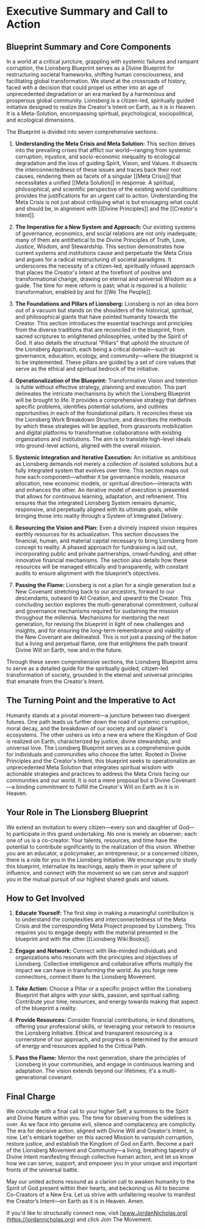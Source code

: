 # Executive Summary and Call to Action

## Blueprint Summary and Core Components

In a world at a critical juncture, grappling with systemic failures and rampant corruption, the Lionsberg Blueprint serves as a Divine Blueprint for restructuring societal frameworks, shifting human consciousness, and facilitating global transformation. We stand at the crossroads of history, faced with a decision that could propel us either into an age of unprecedented degradation or an era marked by a harmonious and prosperous global community. Lionsberg is a citizen-led, spiritually guided initiative designed to realize the Creator's Intent on Earth, as it is in Heaven. It is a Meta-Solution, encompassing spiritual, psychological, sociopolitical, and ecological dimensions.

The Blueprint is divided into seven comprehensive sections:

1. **Understanding the Meta Crisis and Meta Solution:** This section delves into the prevailing crises that afflict our world—ranging from systemic corruption, injustice, and socio-economic inequality to ecological degradation and the loss of guiding Spirit, Vision, and Values. It dissects the interconnectedness of these issues and traces back their root causes, rendering them as facets of a singular [[Meta Crisis]] that necessitates a unified [[Meta Solution]] in response. A spiritual, philosophical, and scientific perspective of the existing world conditions provides the justifications for an urgent call to action. Understanding the Meta Crisis is not just about critiquing what is but envisaging what could and should be, in alignment with [[Divine Principles]] and the [[Creator's Intent]].
    
2. **The Imperative for a New System and Approach:** Our existing systems of governance, economics, and social relations are not only inadequate; many of them are antithetical to the Divine Principles of Truth, Love, Justice, Wisdom, and Stewardship. This section demonstrates how current systems and institutions cause and perpetuate the Meta Crisis and argues for a radical restructuring of societal paradigms. It underscores the necessity of a citizen-led, spiritually infused approach that places the Creator's Intent at the forefront of positive and transformational change, drawing on eternal and universal Wisdom as a guide. The time for mere reform is past; what is required is a holistic transformation, enabled by and for [[We The People]]. 
    
3. **The Foundations and Pillars of Lionsberg:** Lionsberg is not an idea born out of a vacuum but stands on the shoulders of the historical, spiritual, and philosophical giants that have pointed humanity towards the Creator. This section introduces the essential teachings and principles from the diverse traditions that are reconciled in the blueprint, from sacred scriptures to enlightened philosophies, united by the Spirit of God. It also details the structural "Pillars" that uphold the structure of the Lionsberg Approach, each being a critical domain—such as governance, education, ecology, and community—where the blueprint is to be implemented. These pillars are guided by a set of core values that serve as the ethical and spiritual bedrock of the initiative.
    
4. **Operationalization of the Blueprint:** Transformative Vision and Intention is futile without effective strategy, planning and execution. This part delineates the intricate mechanisms by which the Lionsberg Blueprint will be brought to life. It provides a comprehensive strategy that defines specific problems, identifies potential solutions, and outlines opportunities in each of the foundational pillars. It reconciles these via the Lionsberg Work Breakdown Structure, and describes the methods by which these strategies will be applied, from grassroots mobilization and digital platforms to transformative collaborations with existing organizations and institutions. The aim is to translate high-level ideals into ground-level actions, aligned with the overall mission.
    
5. **Systemic Integration and Iterative Execution:** An initiative as ambitious as Lionsberg demands not merely a collection of isolated solutions but a fully integrated system that evolves over time. This section maps out how each component—whether it be governance models, resource allocation, new economic models, or spiritual direction—interacts with and enhances the other. An iterative model of execution is presented that allows for continuous learning, adaptation, and refinement. This ensures that the integrated Lionsberg System remains dynamic, responsive, and perpetually aligned with its ultimate goals, while bringing those into reality through a System of Integrated Delivery.
    
6. **Resourcing the Vision and Plan:** Even a divinely inspired vision requires earthly resources for its actualization. This section discusses the financial, human, and material capital necessary to bring Lionsberg from concept to reality. A phased approach for fundraising is laid out, incorporating public and private partnerships, crowd-funding, and other innovative financial mechanisms. The section also details how these resources will be managed ethically and transparently, with constant audits to ensure alignment with the blueprint’s objectives.
    
7. **Passing the Flame:** Lionsberg is not a plan for a single generation but a New Covenant stretching back to our ancestors, forward to our descendants, outward to All Creation, and upward to the Creator. This concluding section explores the multi-generational commitment, cultural and governance mechanisms required for sustaining the mission throughout the millennia. Mechanisms for mentoring the next generation, for revising the blueprint in light of new challenges and insights, and for ensuring the long-term remembrance and viability of the New Covenant are delineated. This is not just a passing of the baton but a living and perpetual flame, one that enlightens the path toward Divine Will on Earth, now and in the future.

Through these seven comprehensive sections, the Lionsberg Blueprint aims to serve as a detailed guide for the spiritually guided, citizen-led transformation of society, grounded in the eternal and universal principles that emanate from the Creator's Intent.

## The Turning Point and the Imperative to Act

Humanity stands at a pivotal moment—a juncture between two divergent futures. One path leads us further down the road of systemic corruption, moral decay, and the breakdown of our society and our planet's ecosystems. The other ushers us into a new era where the Kingdom of God is realized on Earth, characterized by justice, divine stewardship, and universal love. The Lionsberg Blueprint serves as a comprehensive guide for individuals and communities who choose the latter. Rooted in Divine Principles and the Creator's Intent, this blueprint seeks to operationalize an unprecedented Meta Solution that integrates spiritual wisdom with actionable strategies and practices to address the Meta Crisis facing our communities and our world. It is not a mere proposal but a Divine Covenant—a binding commitment to fulfill the Creator's Will on Earth as it is in Heaven.

## Your Role in The Lionsberg Blueprint

We extend an invitation to every citizen—every son and daughter of God—to participate in this grand undertaking. No one is merely an observer; each one of us is a co-creator. Your talents, resources, and time have the potential to contribute significantly to the realization of this vision. Whether you are an educator, a policymaker, an entrepreneur, or a concerned citizen, there is a role for you in the Lionsberg Initiative. We encourage you to study this blueprint, internalize its teachings, apply them in your sphere of influence, and connect with the movement so we can serve and support you in the mutual pursuit of our highest shared goals and values.

## How to Get Involved

1. **Educate Yourself:** The first step in making a meaningful contribution is to understand the complexities and interconnectedness of the Meta Crisis and the corresponding Meta Project proposed by Lionsberg. This requires you to engage deeply with the material presented in the blueprint and with the other [[Lionsberg Wiki Books]]. 
    
2. **Engage and Network:** Connect with like-minded individuals and organizations who resonate with the principles and objectives of Lionsberg. Collective intelligence and collaborative efforts multiply the impact we can have in transforming the world. As you forge new connections, connect them to the Lionsberg Movement. 
    
3. **Take Action:** Choose a Pillar or a specific project within the Lionsberg Blueprint that aligns with your skills, passion, and spiritual calling. Contribute your time, resources, and energy towards making that aspect of the blueprint a reality.
    
4. **Provide Resources:** Consider financial contributions, in kind donations, offering your professional skills, or leveraging your network to resource the Lionsberg Initiative. Ethical and transparent resourcing is a cornerstone of our approach, and progress is determined by the amount of energy and resources applied to the Critical Path.
    
5. **Pass the Flame:** Mentor the next generation, share the principles of Lionsberg in your communities, and engage in continuous learning and adaptation. The vision extends beyond our lifetimes; it's a multi-generational covenant.
    

## Final Charge

We conclude with a final call to your higher Self, a summons to the Spirit and Divine Nature within you. The time for observing from the sidelines is over. As we face into genuine evil, silence and complacency are complicity. The era for decisive action, aligned with Divine Will and Creator's Intent, is now. Let's embark together on this sacred Mission to vanquish corruption, restore justice, and establish the Kingdom of God on Earth. Become a part of the Lionsberg Movement and Community—a living, breathing tapestry of Divine Intent manifesting through collective human action, and let us know how we can serve, support, and empower you in your unique and important fronts of the universal battle. 

May our united actions resound as a clarion call to awaken humanity to the Spirit of God present within their hearts, and beckoning us All to become Co-Creators of a New Era. Let us strive with unfaltering resolve to manifest the Creator’s Intent—on Earth as it is in Heaven. Amen.

If you'd like to structurally connect now, visit [www.JordanNicholas.org](https://jordannicholas.org) and click Join The Movement. 